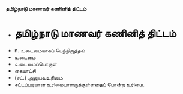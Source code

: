 **தமிழ்நாடு மாணவர் கணினித் திட்டம்**
- # தமிழ்நாடு மாணவர் கணினித் திட்டம்
- n. உடைமையாகப் பெற்றிருத்தல்
- உடைமை
- உடைமைப்பொருள்
- கையாட்சி
- (சட்.) அனுபவஉரிமை
- சட்டப்படியான உரிமையாளருக்குள்ளதைப் போன்ற உரிமை.

